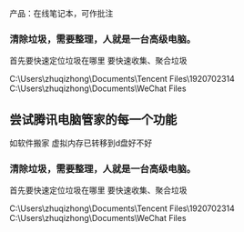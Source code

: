 
产品：在线笔记本，可作批注

### 清除垃圾，需要整理，人就是一台高级电脑。
首先要快速定位垃圾在哪里
要快速收集、聚合垃圾

C:\Users\zhuqizhong\Documents\Tencent Files\1920702314
C:\Users\zhuqizhong\Documents\WeChat Files
## 尝试腾讯电脑管家的每一个功能
如软件搬家
虚拟内存已转移到d盘好不好
### 清除垃圾，需要整理，人就是一台高级电脑。
首先要快速定位垃圾在哪里
要快速收集、聚合垃圾


C:\Users\zhuqizhong\Documents\Tencent Files\1920702314
C:\Users\zhuqizhong\Documents\WeChat Files